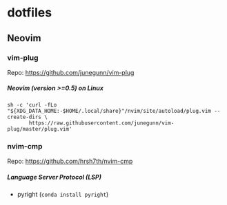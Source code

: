 # dotfiles

## Neovim
### vim-plug
Repo: https://github.com/junegunn/vim-plug

##### Neovim (version >=0.5) on Linux
```
sh -c 'curl -fLo "${XDG_DATA_HOME:-$HOME/.local/share}"/nvim/site/autoload/plug.vim --create-dirs \
       https://raw.githubusercontent.com/junegunn/vim-plug/master/plug.vim'
```

### nvim-cmp
Repo: https://github.com/hrsh7th/nvim-cmp

##### Language Server Protocol (LSP)
- pyright (`conda install pyright`)
